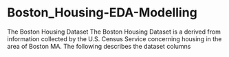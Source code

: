 # Boston_Housing-EDA-Modelling
The Boston Housing Dataset  The Boston Housing Dataset is a derived from information collected by the U.S. Census Service concerning housing in the area of Boston MA. The following describes the dataset columns
